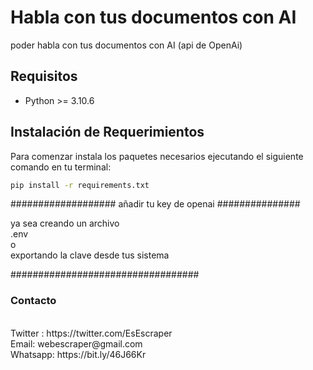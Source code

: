 # Habla con tus documentos con AI
poder habla con tus documentos con AI (api de OpenAi)



## Requisitos

- Python >= 3.10.6

## Instalación de Requerimientos

Para comenzar instala los paquetes necesarios ejecutando el siguiente comando en tu terminal:

```bash
pip install -r requirements.txt
```

################### añadir tu key de openai ###############

ya sea creando un archivo 
<br>
.env
<br>
o
<br>
exportando la clave desde tus sistema

##################################


<h3>  Contacto </h3>

<br>
Twitter :  https://twitter.com/EsEscraper <br>
Email:  webescraper@gmail.com <br>
Whatsapp:  https://bit.ly/46J66Kr

